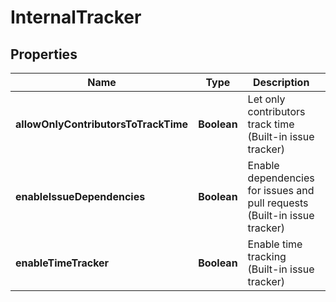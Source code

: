 
# InternalTracker

## Properties
Name | Type | Description | Notes
------------ | ------------- | ------------- | -------------
**allowOnlyContributorsToTrackTime** | **Boolean** | Let only contributors track time (Built-in issue tracker) |  [optional]
**enableIssueDependencies** | **Boolean** | Enable dependencies for issues and pull requests (Built-in issue tracker) |  [optional]
**enableTimeTracker** | **Boolean** | Enable time tracking (Built-in issue tracker) |  [optional]



